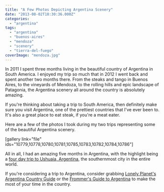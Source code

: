 ```yaml
---
title: "A Few Photos Depicting Argentina Scenery"
date: "2013-08-02T18:30:36.000Z"
categories: 
  - "argentina"
tags: 
  - "argentina"
  - "buenos-aires"
  - "mendoza"
  - "scenery"
  - "tierra-del-fuego"
coverImage: "mendoza.jpg"
---
```


In 2011 I spent three months living in the beautiful country of Argentina in South America. I enjoyed my trip so much that in 2012 I went back and spent another two months there. From the steaks and tango in Buenos Aires, to the vineyards of Mendoza, to the rolling hills and epic landscape of Patagonia, the Argentina scenery all around the country is absolutely amazing.

If you're thinking about taking a trip to South America, then definitely make sure you visit Argentina, one of the prettiest countries that I've ever been to. It's also a great place to eat steak, if you're a meat eater.

Here are a few of the photos I took during my two trips representing some of the beautiful Argentina scenery.

\[gallery link="file" ids="10779,10778,10780,10781,10785,10783,10782,10784,10786"\]

All in all, I had an amazing five months in Argentina, with the highlight being a [four day trip to Ushuaia, Argentina](/destinations/south-america/argentina/update-from-the-end-of-the-world-ushuaia-argentina/), the southernmost city in the entire world.

If you're considering a trip to Argentina, consider grabbing [Lonely Planet's Argentina Country Guide](http://www.amazon.com/gp/product/174220015X/ref=as_li_qf_sp_asin_il_tl?ie=UTF8&camp=1789&creative=9325&creativeASIN=174220015X&linkCode=as2&tag=duanstor-20) or the [Frommer's Guide to Argentina](http://www.amazon.com/gp/product/1118009649/ref=as_li_qf_sp_asin_il_tl?ie=UTF8&camp=1789&creative=9325&creativeASIN=1118009649&linkCode=as2&tag=duanstor-20) to make the most of your time in the country.
